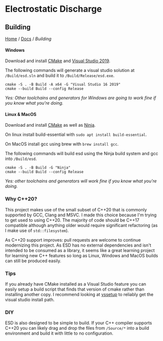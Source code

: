# Electrostatic Discharge

## Building

[Home](../Readme.md) / [Docs](./Readme.md) / *Building*

#### Windows

Download and install [CMake](https://cmake.org/) and [Visual Studio 2019](https://visualstudio.microsoft.com/vs/older-downloads/).

The following commands will generate a visual studio solution at `/Build/esd.sln` and build it to `/Build/Release/esd.exe`.

```
cmake -S . -B Build -A x64 -G "Visual Studio 16 2019"
cmake --build Build --config Release
```

*Yes: Other toolchains and generators for Windows are going to work fine if you know what you're doing.*

#### Linux & MacOS

Download and install [CMake](https://cmake.org/) as well as [Ninja](https://ninja-build.org/).

On linux install build-essential with `sudo apt install build-essential`.

On MacOS install gcc using brew with `brew install gcc`.

The following commands will build esd using the Ninja build system and gcc into `/Build/esd`.
```
cmake -S . -B Build -G "Ninja"
cmake --build Build --config Release
```

*Yes: other toolchains and generators will work fine if you know what you're doing.*

### Why C++20?

This project makes use of the small subset of C++20 that is commonly supported by GCC, Clang and MSVC. I made this choice because I'm trying to get used to using C++20. The majority of code should be C++17 compatible although anything older would require significant refactoring (as I make use of `std::filesystem`).

As C++20 support improves: pull requests are welcome to continue modernizing this project. As ESD has no external dependencies and isn't intended to be consumed as a library, it seems like a great learning project for learning new C++ features so long as Linux, Windows and MacOS builds can still be produced easily.

### Tips

If you already have CMake installed as a Visual Studio feature you can easily setup a build script that finds that version of cmake rather than installing another copy. I recommend looking at [vssetup](https://github.com/microsoft/vssetup.powershell) to reliably get the visual studio install path.

### DIY

ESD is also designed to be simple to build. If your C++ compiler supports C++20 you can likely drag and drop the files from `/Source/*` into a build environment and build it with little to no configuration.
